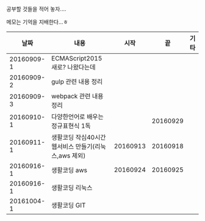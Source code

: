 ﻿공부할 것들을 적어 놓자....

메모는 기억을 지배한다...ㅎ  

| 날짜 | 내용 | 시작 | 끝  | 기타 |
| --- | --- | --- | --- | --- |
| 20160909-1 | ECMAScript2015 새로? 나왔다는데  | | | |
| 20160909-2 | gulp 관련 내용 정리 | | | |
| 20160909-3 | webpack 관련 내용 정리 | | | |
| 20160910-1 | 다양한언어로 배우는 정규표현식 1독 | | 20160929  | |
| 20160911-1 | 생활코딩 작심40시간 웹서비스 만들기(리눅스,aws 제외)  | 20160913 | 20160918 | |
| 20160916-1 | 생활코딩 aws | 20160924 | 20160925 | |
| 20160916-1 | 생활코딩 리눅스  | | | |
| 20161004-1 | 생활코딩 GIT | | | |
